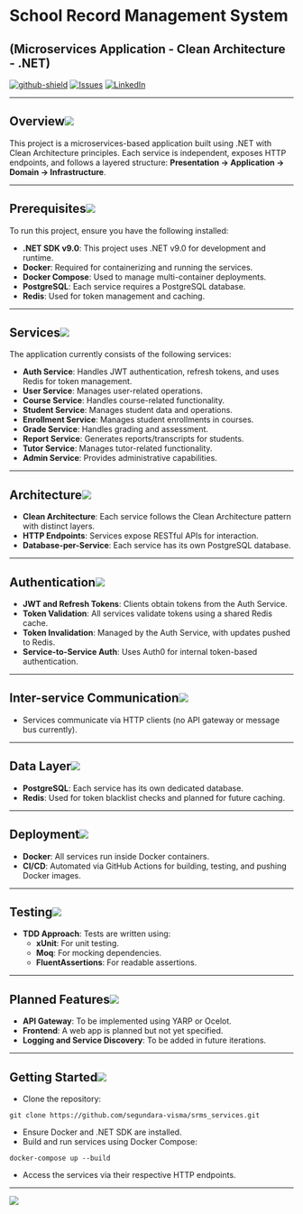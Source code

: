 ﻿# School Record Management System

## (Microservices Application - Clean Architecture - .NET)

[![github-shield]][github-url]
[![Issues][issues-shield]][issues-url]
[![LinkedIn][linkedin-shield]][linkedin-url]

---

## Overview[![](./src/assets/images/pin.jpg)](#introduction)

This project is a microservices-based application built using .NET with Clean Architecture principles. Each service is independent, exposes HTTP endpoints, and follows a layered structure: **Presentation → Application → Domain → Infrastructure**.

---

## Prerequisites[![](./src/assets/images/pin.jpg)](#prerequisites)
To run this project, ensure you have the following installed:
* **.NET SDK v9.0**: This project uses .NET v9.0 for development and runtime.
* **Docker**: Required for containerizing and running the services.
* **Docker Compose**: Used to manage multi-container deployments.
* **PostgreSQL**: Each service requires a PostgreSQL database.
* **Redis**: Used for token management and caching.

---

## Services[![](./src/assets/images/pin.jpg)](#pre-commit-hook)

The application currently consists of the following services:
* **Auth Service**: Handles JWT authentication, refresh tokens, and uses Redis for token management.
* **User Service**: Manages user-related operations.
* **Course Service**: Handles course-related functionality.
* **Student Service**: Manages student data and operations.
* **Enrollment Service**: Manages student enrollments in courses.
* **Grade Service**: Handles grading and assessment.
* **Report Service**: Generates reports/transcripts for students.
* **Tutor Service**: Manages tutor-related functionality.
* **Admin Service**: Provides administrative capabilities.

---

## Architecture[![](./src/assets/images/pin.jpg)](#pre-commit-hook)
* **Clean Architecture**: Each service follows the Clean Architecture pattern with distinct layers.
* **HTTP Endpoints**: Services expose RESTful APIs for interaction.
* **Database-per-Service**: Each service has its own PostgreSQL database.

---

## Authentication[![](./src/assets/images/pin.jpg)](#pre-commit-hook)
* **JWT and Refresh Tokens**: Clients obtain tokens from the Auth Service.
* **Token Validation**: All services validate tokens using a shared Redis cache.
* **Token Invalidation**: Managed by the Auth Service, with updates pushed to Redis.
* **Service-to-Service Auth**: Uses Auth0 for internal token-based authentication.

---

## Inter-service Communication[![](./src/assets/images/pin.jpg)](#pre-commit-hook)
* Services communicate via HTTP clients (no API gateway or message bus currently).

---

## Data Layer[![](./src/assets/images/pin.jpg)](#pre-commit-hook)
* **PostgreSQL**: Each service has its own dedicated database.
* **Redis**: Used for token blacklist checks and planned for future caching.

---

## Deployment[![](./src/assets/images/pin.jpg)](#pre-commit-hook)
* **Docker**: All services run inside Docker containers.
* **CI/CD**: Automated via GitHub Actions for building, testing, and pushing Docker images.

---

## Testing[![](./src/assets/images/pin.jpg)](#pre-commit-hook)
* **TDD Approach**: Tests are written using:
  * **xUnit**: For unit testing.
  * **Moq**: For mocking dependencies.
  * **FluentAssertions**: For readable assertions.

---

## Planned Features[![](./src/assets/images/pin.jpg)](#pre-commit-hook)
* **API Gateway**: To be implemented using YARP or Ocelot.
* **Frontend**: A web app is planned but not yet specified.
* **Logging and Service Discovery**: To be added in future iterations.

---

## Getting Started[![](./src/assets/images/pin.jpg)](#pre-commit-hook)
* Clone the repository:
```
git clone https://github.com/segundara-visma/srms_services.git
```
* Ensure Docker and .NET SDK are installed.
* Build and run services using Docker Compose:
```
docker-compose up --build
```
* Access the services via their respective HTTP endpoints.

---

[![](./src/assets/images/backtotop.png)](#school-record-management-system)

[issues-shield]: https://img.shields.io/github/issues/segundara-visma/srms_services.svg?style=flat-square
[issues-url]: https://github.com/segundara-visma/srms_services/issues
[linkedin-shield]: https://img.shields.io/badge/-LinkedIn-black.svg?style=flat-square&logo=linkedin&colorB=555
[linkedin-url]: https://www.linkedin.com/in/olusegunemmanuelokedara/
[github-shield]: https://img.shields.io/static/v1?label=Version%20control&message=Github&color=blue
[github-url]: https://github.com/segundara-visma/srms_services